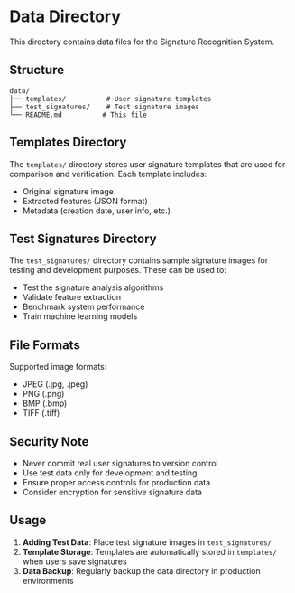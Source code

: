 # Data Directory

This directory contains data files for the Signature Recognition System.

## Structure

```
data/
├── templates/          # User signature templates
├── test_signatures/    # Test signature images
└── README.md          # This file
```

## Templates Directory

The `templates/` directory stores user signature templates that are used for comparison and verification. Each template includes:

- Original signature image
- Extracted features (JSON format)
- Metadata (creation date, user info, etc.)

## Test Signatures Directory

The `test_signatures/` directory contains sample signature images for testing and development purposes. These can be used to:

- Test the signature analysis algorithms
- Validate feature extraction
- Benchmark system performance
- Train machine learning models

## File Formats

Supported image formats:
- JPEG (.jpg, .jpeg)
- PNG (.png)
- BMP (.bmp)
- TIFF (.tiff)

## Security Note

- Never commit real user signatures to version control
- Use test data only for development and testing
- Ensure proper access controls for production data
- Consider encryption for sensitive signature data

## Usage

1. **Adding Test Data**: Place test signature images in `test_signatures/`
2. **Template Storage**: Templates are automatically stored in `templates/` when users save signatures
3. **Data Backup**: Regularly backup the data directory in production environments
